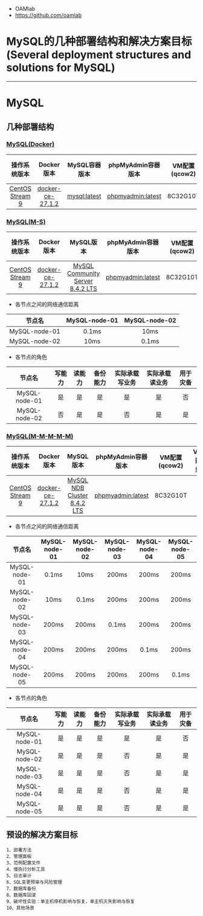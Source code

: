 - OAMlab
- https://github.com/oamlab

# MySQL的几种部署结构和解决方案目标(Several deployment structures and solutions for MySQL)

---

# MySQL

## 几种部署结构 

### [MySQL(Docker)](./README.MySQL.Docker.md)

|                                             操作系统版本                                              |                                                Docker版本                                                 |                   MySQL容器版本                    |                      phpMyAdmin容器版本                      | VM配置(qcow2) | VM数量 |
|:-----------------------------------------------------------------------------------------------:|:-------------------------------------------------------------------------------------------------------:|:----------------------------------------------:|:--------------------------------------------------------:|:-----------:|:----:|
| [CentOS Stream 9](https://mirror.tuna.tsinghua.edu.cn/centos-stream/9-stream/BaseOS/x86_64/iso) | [docker-ce-27.1.2](https://mirror.tuna.tsinghua.edu.cn/docker-ce/linux/centos/9/x86_64/stable/Packages) | [mysql:latest](https://hub.docker.com/_/mysql) | [phpmyadmin:latest](https://hub.docker.com/_/phpmyadmin) |  8C32G10T   |  1   |

### [MySQL(M-S)](./README.MySQL.M-S.md)

|                                             操作系统版本                                              |                                                Docker版本                                                 |                                  MySQL版本                                  |                      phpMyAdmin容器版本                      | VM配置(qcow2) | VM数量 |
|:-----------------------------------------------------------------------------------------------:|:-------------------------------------------------------------------------------------------------------:|:-------------------------------------------------------------------------:|:--------------------------------------------------------:|:-----------:|:----:|
| [CentOS Stream 9](https://mirror.tuna.tsinghua.edu.cn/centos-stream/9-stream/BaseOS/x86_64/iso) | [docker-ce-27.1.2](https://mirror.tuna.tsinghua.edu.cn/docker-ce/linux/centos/9/x86_64/stable/Packages) | [MySQL Community Server 8.4.2 LTS](https://dev.mysql.com/downloads/mysql) | [phpmyadmin:latest](https://hub.docker.com/_/phpmyadmin) |  8C32G10T   |  2   |

- 各节点之间的网络通信距离

|      节点名    | MySQL-node-01 | MySQL-node-02 |
|:-------------:|:-------------:|:-------------:|
| MySQL-node-01 |     0.1ms     |     10ms      |
| MySQL-node-02 |     10ms      |     0.1ms     |

- 各节点的角色

|      节点名    | 写能力 |    读能力  |    备份能力  |     实际承载写业务 |      实际承载读业务  |     用于灾备   |
|:-------------:|:---:|:---------:|:-----------:|:---------------:|:-----------------:|:-------------:|
| MySQL-node-01 |  是  |     是    |      是     |        是        |         是        |       否      |
| MySQL-node-02 |  否  |     是    |      是     |        否        |         是        |       是      |

### [MySQL(M-M-M-M-M)](./README.MySQL.M-M-M-M-M.md)

|                                             操作系统版本                                              |                                                Docker版本                                                 |                                MySQL版本                                 |                      phpMyAdmin容器版本                      | VM配置(qcow2) | VM数量 |
|:-----------------------------------------------------------------------------------------------:|:-------------------------------------------------------------------------------------------------------:|:----------------------------------------------------------------------:|:--------------------------------------------------------:|:-----------:|:----:|
| [CentOS Stream 9](https://mirror.tuna.tsinghua.edu.cn/centos-stream/9-stream/BaseOS/x86_64/iso) | [docker-ce-27.1.2](https://mirror.tuna.tsinghua.edu.cn/docker-ce/linux/centos/9/x86_64/stable/Packages) | [MySQL NDB Cluster 8.4.2 LTS](https://dev.mysql.com/downloads/cluster) | [phpmyadmin:latest](https://hub.docker.com/_/phpmyadmin) |  8C32G10T   |  5   |

- 各节点之间的网络通信距离

|      节点名    | MySQL-node-01 | MySQL-node-02 | MySQL-node-03 | MySQL-node-04 | MySQL-node-05 |
|:-------------:|:-------------:|:-------------:|:-------------:|:-------------:|:-------------:|
| MySQL-node-01 |     0.1ms     |     10ms      |     200ms     |     200ms     |     200ms     |
| MySQL-node-02 |     10ms      |     0.1ms     |     200ms     |     200ms     |     200ms     |
| MySQL-node-03 |     200ms     |     200ms     |     0.1ms     |     200ms     |     200ms     |
| MySQL-node-04 |     200ms     |     200ms     |     200ms     |     0.1ms     |     200ms     |
| MySQL-node-05 |     200ms     |     200ms     |     200ms     |     200ms     |     0.1ms     |

- 各节点的角色

|      节点名    |    写能力    |    读能力  |    备份能力  |     实际承载写业务 |      实际承载读业务  |    用于灾备   |
|:-------------:|:----------:|:---------:|:-----------:|:---------------:|:-----------------:|:-----------:|
| MySQL-node-01 |     是      |     是    |      是     |        是        |         是        |      否     |
| MySQL-node-02 |     是      |     是    |      是     |        否        |         是        |      是     |
| MySQL-node-03 |     是      |     是    |      是     |        否        |         是        |      是     |
| MySQL-node-04 |     是      |     是    |      是     |        否        |         是        |      是     |
| MySQL-node-05 |     是      |     是    |      是     |        否        |         是        |      是     |

## 预设的解决方案目标
````
1、部署方法
2、管理面板
3、范例配置文件
4、慢执行分析工具
5、日志审计
6、SQL变更预审与风险管理
7、数据库备份
8、数据库回滚
9、破坏性实验：单主机停机影响与恢复，单主机灭失影响与恢复
10、其他场景
````